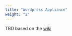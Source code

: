 ```yaml
---
title: "Wordpress Appliance"
weight: "2"
---
```


TBD based on the [wiki](https://github.com/OpenNebula/one-apps/wiki/wp_intro)
